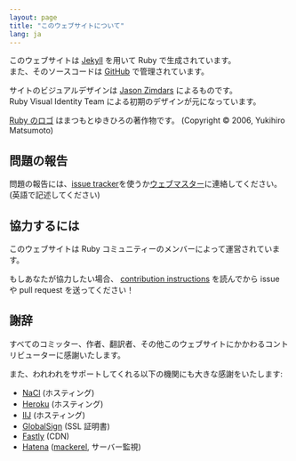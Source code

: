 ```yaml
---
layout: page
title: "このウェブサイトについて"
lang: ja
---
```


このウェブサイトは [Jekyll][jekyll] を用いて Ruby で生成されています。<br />
また、そのソースコードは [GitHub][github-repo] で管理されています。

サイトのビジュアルデザインは [Jason Zimdars][jzimdars] によるものです。<br />
Ruby Visual Identity Team による初期のデザインが元になっています。

[Ruby のロゴ][logo] はまつもとゆきひろの著作物です。
(Copyright &copy; 2006, Yukihiro Matsumoto)


## 問題の報告 ##

問題の報告には、[issue tracker][github-issues]を使うか[ウェブマスター][webmaster]に連絡してください。
(英語で記述してください)

## 協力するには ##

このウェブサイトは Ruby コミュニティーのメンバーによって運営されています。

もしあなたが協力したい場合、 [contribution instructions][github-wiki]
を読んでから issue や pull request を送ってください！


## 謝辞 ##

すべてのコミッター、作者、翻訳者、その他このウェブサイトにかかわるコントリビューターに感謝いたします。

また、われわれをサポートしてくれる以下の機関にも大きな感謝をいたします:

 * [NaCl][nacl] (ホスティング)
 * [Heroku][heroku] (ホスティング)
 * [IIJ][iij] (ホスティング)
 * [GlobalSign][globalsign] (SSL 証明書)
 * [Fastly][fastly] (CDN)
 * [Hatena][hatena] ([mackerel](mackerel), サーバー監視)


[logo]: /ja/about/logo/
[webmaster]: mailto:webmaster@ruby-lang.org
[jekyll]: http://www.jekyllrb.com/
[jzimdars]: http://twitter.com/jz
[github-repo]: https://github.com/ruby/www.ruby-lang.org/
[github-issues]: https://github.com/ruby/www.ruby-lang.org/issues
[github-wiki]: https://github.com/ruby/www.ruby-lang.org/wiki
[nacl]: http://www.netlab.jp
[heroku]: https://www.heroku.com/
[iij]: http://www.iij.ad.jp
[globalsign]: https://www.globalsign.com
[fastly]: http://www.fastly.com
[hatena]: http://hatenacorp.jp/
[mackerel]: https://mackerel.io/
